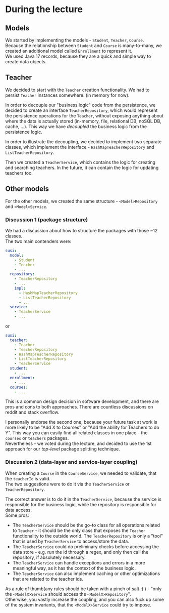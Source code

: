 # During the lecture

## Models
We started by implementing the models - `Student`, `Teacher`, `Course`.  
Because the relationship between `Student` and `Course` is many-to-many, we created an additional model called `Enrollment` to represent it.  
We used Java 17 records, because they are a quick and simple way to create data objects.  

## Teacher
We decided to start with the `Teacher` creation functionality. We had to persist `Teacher` instances somewhere. (in memory for now).  

In order to decouple our "business logic" code from the persistence, we decided to create an interface `TeacherRepository`, which would represent the persistence operations for the `Teacher`, without exposing anything about where the data is actually stored (in-memory, file, relational DB, noSQL DB, cache, ...). This way we have *decoupled* the business logic from the persistence logic.

In order to illustrate the decoupling, we decided to implement two separate classes, which implement the interface - `HashMapTeacherRepository` and `ListTeacherRepository`.  

Then we created a `TeacherService`, which contains the logic for creating and searching teachers. In the future, it can contain the logic for updating teachers too.  

## Other models
For the other models, we created the same structure - `<Model>Repository` and `<Model>Service`.

### Discussion 1 (package structure)
We had a discussion about how to structure the packages with those ~12 classes.  
The two main contenders were:  
```yaml
susi:
  model:
    - Student
    - Teacher
    - ...
  repository:
    - TeacherRepository
    - ...
    impl:
      - HashMapTeacherRepository
      - ListTeacherRepository
      - ...
  service:
    - TeacherService
    - ...
```
or
```yaml
susi:
  teacher:
    - Teacher
    - TeacherRepository
    - HashMapTeacherRepository
    - ListTeacherRepository
    - TeacherService
  student:
    - ...
  enrollment:
    - ...
  courses:
    - ...
```
This is a common design decision in software development, and there are pros and cons to both approaches. There are countless discussions on reddit and stack overflow.  

I personally endorse the second one, because your future task at work is more likely to be "Add X to Courses" or "Add the ability for Teachers to do Y". This way you can easily find all related classes in one place - the `courses` or `teachers` packages.  
Nevertheless - we voted during the lecture, and decided to use the 1st approach for our *top-level* package splitting technique.  

### Discussion 2 (data-layer and service-layer coupling)
When creating a `Course` in the `CourseService`, we needed to validate, that the `teacherId` is valid.  
The two suggestions were to do it via the `TeacherService` or `TeacherRepository`.  

The correct answer is to do it in the `TeacherService`, because the service is responsible for the business logic, while the repository is responsible for data access.  
Some pros:
- The `TeacherService` should be the go-to class for all operations related to `Teacher` - it should be the only class that exposes the `Teacher` functionality to the outside world. The `TeacherRepository` is only a "tool" that is used by `TeacherService` to access/store the data.
- The `TeacherService` could do preliminary checks before accessing the data store - e.g. run the id through a regex, and only then call the repository, if absolutely necessary.
- The `TeacherService` can handle exceptions and errors in a more meaningful way, as it has the context of the business logic.
- The `TeacherService` can also implement caching or other optimizations that are related to the teacher ids.

As a rule of thumb(any rules should be taken with a pinch of salt ;) ) - "only the `<ModelX>Service` should access the `<ModelX>Repository`".  
Otherwise, you vastly increase the coupling, and you can also fuck up some of the system invariants, that the `<ModelX>Service` could try to impose.  
